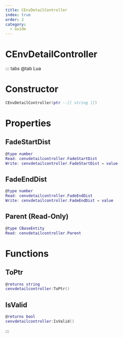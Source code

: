 ```yaml
---
title: CEnvDetailController
index: true
order: 2
category:
  - Guide
---
```


# CEnvDetailController

::: tabs
@tab Lua
# Constructor
```lua
CEnvDetailController(ptr --[[ string ]])
```
# Properties
## FadeStartDist 
```lua
@type number
Read: cenvdetailcontroller.FadeStartDist
Write: cenvdetailcontroller.FadeStartDist = value
```
## FadeEndDist 
```lua
@type number
Read: cenvdetailcontroller.FadeEndDist
Write: cenvdetailcontroller.FadeEndDist = value
```
## Parent (Read-Only)
```lua
@type CBaseEntity
Read: cenvdetailcontroller.Parent
```
# Functions
## ToPtr
```lua
@returns string
cenvdetailcontroller:ToPtr()
```
## IsValid
```lua
@returns bool
cenvdetailcontroller:IsValid()
```

:::